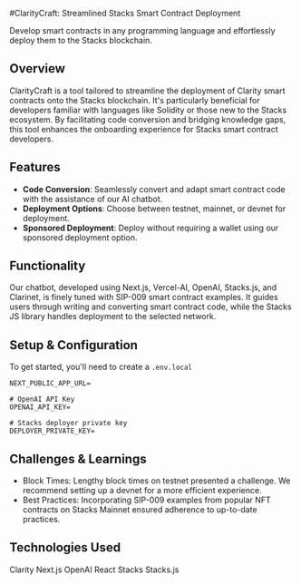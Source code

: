 #ClarityCraft: Streamlined Stacks Smart Contract Deployment

Develop smart contracts in any programming language and effortlessly deploy them to the Stacks blockchain.


## Overview

ClarityCraft is a tool tailored to streamline the deployment of Clarity smart contracts onto the Stacks blockchain. It's particularly beneficial for developers familiar with languages like Solidity or those new to the Stacks ecosystem. By facilitating code conversion and bridging knowledge gaps, this tool enhances the onboarding experience for Stacks smart contract developers.

## Features

- **Code Conversion**: Seamlessly convert and adapt smart contract code with the assistance of our AI chatbot.
- **Deployment Options**: Choose between testnet, mainnet, or devnet for deployment.
- **Sponsored Deployment**: Deploy without requiring a wallet using our sponsored deployment option.

## Functionality

Our chatbot, developed using Next.js, Vercel-AI, OpenAI, Stacks.js, and Clarinet, is finely tuned with SIP-009 smart contract examples. It guides users through writing and converting smart contract code, while the Stacks JS library handles deployment to the selected network.

## Setup & Configuration

To get started, you'll need to create a `.env.local`

```env.local
NEXT_PUBLIC_APP_URL=

# OpenAI API Key
OPENAI_API_KEY=

# Stacks deployer private key
DEPLOYER_PRIVATE_KEY=
```

## Challenges & Learnings

- Block Times: Lengthy block times on testnet presented a challenge. We recommend setting up a devnet for a more efficient experience.
- Best Practices: Incorporating SIP-009 examples from popular NFT contracts on Stacks Mainnet ensured adherence to up-to-date practices.

## Technologies Used

Clarity
Next.js
OpenAI
React
Stacks
Stacks.js
